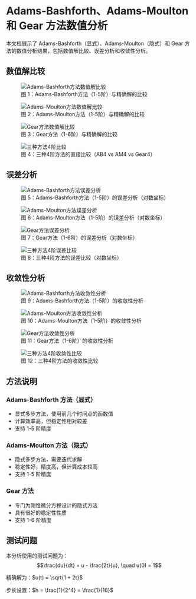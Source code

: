 # Adams-Bashforth、Adams-Moulton 和 Gear 方法数值分析

本文档展示了 Adams-Bashforth（显式）、Adams-Moulton（隐式）和 Gear 方法的数值分析结果，包括数值解比较、误差分析和收敛性分析。

## 数值解比较

<div style={{ display: 'flex', justifyContent: 'center', gap: '2%', marginTop: '10px' }}>
  <figure style={{ width: '49%', textAlign: 'center', margin: 0 }}>
    <img
      src="https://github.com/FEMATHS/Example/blob/main/ch2/example5/1.png?raw=true"
      alt="Adams-Bashforth方法数值解比较"
      style={{ width: '100%' }}
    />
    <figcaption style={{ fontSize: '90%', color: 'black', fontStyle: 'Times New Roman', marginTop: '4px' }}>
      图 1：Adams-Bashforth方法（1-5阶）与精确解的比较
    </figcaption>
  </figure>
  <figure style={{ width: '49%', textAlign: 'center', margin: 0 }}>
    <img
      src="https://github.com/FEMATHS/Example/blob/main/ch2/example5/4.png?raw=true"
      alt="Adams-Moulton方法数值解比较"
      style={{ width: '100%' }}
    />
    <figcaption style={{ fontSize: '90%', color: 'black', fontStyle: 'Times New Roman', marginTop: '4px' }}>
      图 2：Adams-Moulton方法（1-5阶）与精确解的比较
    </figcaption>
  </figure>
</div>

<div style={{ display: 'flex', justifyContent: 'center', gap: '2%', marginTop: '10px' }}>
  <figure style={{ width: '49%', textAlign: 'center', margin: 0 }}>
    <img
      src="https://github.com/FEMATHS/Example/blob/main/ch2/example5/6.png?raw=true"
      alt="Gear方法数值解比较"
      style={{ width: '100%' }}
    />
    <figcaption style={{ fontSize: '90%', color: 'black', fontStyle: 'Times New Roman', marginTop: '4px' }}>
      图 3：Gear方法（1-6阶）与精确解的比较
    </figcaption>
  </figure>
  <figure style={{ width: '49%', textAlign: 'center', margin: 0 }}>
    <img
      src="https://github.com/FEMATHS/Example/blob/main/ch2/example5/8.png?raw=true"
      alt="三种方法4阶比较"
      style={{ width: '100%' }}
    />
    <figcaption style={{ fontSize: '90%', color: 'black', fontStyle: 'Times New Roman', marginTop: '4px' }}>
      图 4：三种4阶方法的直接比较（AB4 vs AM4 vs Gear4）
    </figcaption>
  </figure>
</div>

## 误差分析

<div style={{ display: 'flex', justifyContent: 'center', gap: '2%', marginTop: '10px' }}>
  <figure style={{ width: '49%', textAlign: 'center', margin: 0 }}>
    <img
      src="https://github.com/FEMATHS/Example/blob/main/ch2/example5/2.png?raw=true"
      alt="Adams-Bashforth方法误差分析"
      style={{ width: '100%' }}
    />
    <figcaption style={{ fontSize: '90%', color: 'black', fontStyle: 'Times New Roman', marginTop: '4px' }}>
      图 5：Adams-Bashforth方法（1-5阶）的误差分析（对数坐标）
    </figcaption>
  </figure>
  <figure style={{ width: '49%', textAlign: 'center', margin: 0 }}>
    <img
      src="https://github.com/FEMATHS/Example/blob/main/ch2/example5/5.png?raw=true"
      alt="Adams-Moulton方法误差分析"
      style={{ width: '100%' }}
    />
    <figcaption style={{ fontSize: '90%', color: 'black', fontStyle: 'Times New Roman', marginTop: '4px' }}>
      图 6：Adams-Moulton方法（1-5阶）的误差分析（对数坐标）
    </figcaption>
  </figure>
</div>

<div style={{ display: 'flex', justifyContent: 'center', gap: '2%', marginTop: '10px' }}>
  <figure style={{ width: '49%', textAlign: 'center', margin: 0 }}>
    <img
      src="https://github.com/FEMATHS/Example/blob/main/ch2/example5/7.png?raw=true"
      alt="Gear方法误差分析"
      style={{ width: '100%' }}
    />
    <figcaption style={{ fontSize: '90%', color: 'black', fontStyle: 'Times New Roman', marginTop: '4px' }}>
      图 7：Gear方法（1-6阶）的误差分析（对数坐标）
    </figcaption>
  </figure>
  <figure style={{ width: '49%', textAlign: 'center', margin: 0 }}>
    <img
      src="https://github.com/FEMATHS/Example/blob/main/ch2/example5/9.png?raw=true"
      alt="三种方法4阶误差比较"
      style={{ width: '100%' }}
    />
    <figcaption style={{ fontSize: '90%', color: 'black', fontStyle: 'Times New Roman', marginTop: '4px' }}>
      图 8：三种4阶方法的误差比较（对数坐标）
    </figcaption>
  </figure>
</div>

## 收敛性分析

<div style={{ display: 'flex', justifyContent: 'center', gap: '2%', marginTop: '10px' }}>
  <figure style={{ width: '49%', textAlign: 'center', margin: 0 }}>
    <img
      src="https://github.com/FEMATHS/Example/blob/main/ch2/example5/3.png?raw=true"
      alt="Adams-Bashforth方法收敛性分析"
      style={{ width: '100%' }}
    />
    <figcaption style={{ fontSize: '90%', color: 'black', fontStyle: 'Times New Roman', marginTop: '4px' }}>
      图 9：Adams-Bashforth方法（1-5阶）的收敛性分析
    </figcaption>
  </figure>
  <figure style={{ width: '49%', textAlign: 'center', margin: 0 }}>
    <img
      src="https://github.com/FEMATHS/Example/blob/main/ch2/example5/10.png?raw=true"
      alt="Adams-Moulton方法收敛性分析"
      style={{ width: '100%' }}
    />
    <figcaption style={{ fontSize: '90%', color: 'black', fontStyle: 'Times New Roman', marginTop: '4px' }}>
      图 10：Adams-Moulton方法（1-5阶）的收敛性分析
    </figcaption>
  </figure>
</div>

<div style={{ display: 'flex', justifyContent: 'center', gap: '2%', marginTop: '10px' }}>
  <figure style={{ width: '49%', textAlign: 'center', margin: 0 }}>
    <img
      src="https://github.com/FEMATHS/Example/blob/main/ch2/example5/11.png?raw=true"
      alt="Gear方法收敛性分析"
      style={{ width: '100%' }}
    />
    <figcaption style={{ fontSize: '90%', color: 'black', fontStyle: 'Times New Roman', marginTop: '4px' }}>
      图 11：Gear方法（1-6阶）的收敛性分析
    </figcaption>
  </figure>
  <figure style={{ width: '49%', textAlign: 'center', margin: 0 }}>
    <img
      src="https://github.com/FEMATHS/Example/blob/main/ch2/example5/12.png?raw=true"
      alt="三种方法4阶收敛性比较"
      style={{ width: '100%' }}
    />
    <figcaption style={{ fontSize: '90%', color: 'black', fontStyle: 'Times New Roman', marginTop: '4px' }}>
      图 12：三种4阶方法的收敛性比较
    </figcaption>
  </figure>
</div>

## 方法说明

### Adams-Bashforth 方法（显式）

- 显式多步方法，使用前几个时间点的函数值
- 计算效率高，但稳定性相对较差
- 支持 1-5 阶精度

### Adams-Moulton 方法（隐式）

- 隐式多步方法，需要迭代求解
- 稳定性好，精度高，但计算成本较高
- 支持 1-5 阶精度

### Gear 方法

- 专门为刚性微分方程设计的隐式方法
- 具有很好的稳定性性质
- 支持 1-6 阶精度

## 测试问题

本分析使用的测试问题为：
$$\frac{du}{dt} = u - \frac{2t}{u}, \quad u(0) = 1$$

精确解为：$u(t) = \sqrt{1 + 2t}$

步长设置：$h = \frac{1}{2^4} = \frac{1}{16}$
